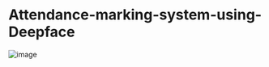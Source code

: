 # Attendance-marking-system-using-Deepface
![image](https://github.com/PoojaGuptan03/Attendance-marking-system-using-Deepface/assets/109951742/d64819f0-4995-411a-a9f5-53f2c0bdd374)

